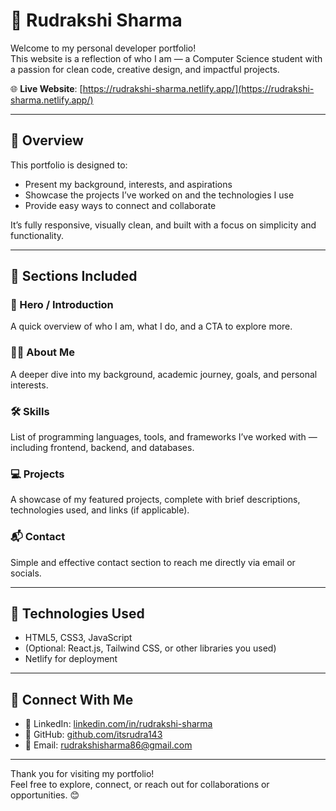 # 💼 Rudrakshi Sharma 

Welcome to my personal developer portfolio!  
This website is a reflection of who I am — a Computer Science student with a passion for clean code, creative design, and impactful projects.

🌐 **Live Website**: [https://rudrakshi-sharma.netlify.app/](https://rudrakshi-sharma.netlify.app/)

---

## 📌 Overview

This portfolio is designed to:

- Present my background, interests, and aspirations
- Showcase the projects I’ve worked on and the technologies I use
- Provide easy ways to connect and collaborate

It’s fully responsive, visually clean, and built with a focus on simplicity and functionality.

---

## 🧩 Sections Included

### 👋 Hero / Introduction

A quick overview of who I am, what I do, and a CTA to explore more.

### 🙋‍♀️ About Me

A deeper dive into my background, academic journey, goals, and personal interests.

### 🛠️ Skills

List of programming languages, tools, and frameworks I’ve worked with — including frontend, backend, and databases.

### 💻 Projects

A showcase of my featured projects, complete with brief descriptions, technologies used, and links (if applicable).

### 📬 Contact

Simple and effective contact section to reach me directly via email or socials.

---

## 🧰 Technologies Used

- HTML5, CSS3, JavaScript
- (Optional: React.js, Tailwind CSS, or other libraries you used)
- Netlify for deployment

---

## 🔗 Connect With Me

- 💼 LinkedIn: [linkedin.com/in/rudrakshi-sharma](https://www.linkedin.com/in/rudrakshi-sharma/)
- 🐙 GitHub: [github.com/itsrudra143](https://github.com/itsrudra143)
- 📧 Email: [rudrakshisharma86@gmail.com](mailto:rudrakshisharma86@gmail.com)

---

Thank you for visiting my portfolio!  
Feel free to explore, connect, or reach out for collaborations or opportunities. 😊
